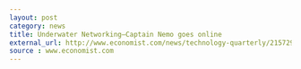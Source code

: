 ```yaml
---
layout: post
category: news
title: Underwater Networking–Captain Nemo goes online
external_url: http://www.economist.com/news/technology-quarterly/21572920-networking-emerging-undersea-data-networks-are-connecting-submarines-aquatic
source : www.economist.com
---
```


